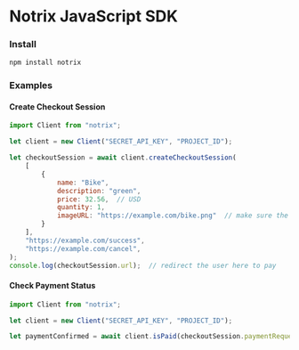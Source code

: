 # Notrix JavaScript SDK


### Install

```bash
npm install notrix
```

### Examples

#### Create Checkout Session

```js
import Client from "notrix";

let client = new Client("SECRET_API_KEY", "PROJECT_ID");

let checkoutSession = await client.createCheckoutSession(
    [
        {
            name: "Bike",
            description: "green",
            price: 32.56,  // USD
            quantity: 1,
            imageURL: "https://example.com/bike.png"  // make sure the image is available from the notrix.io domain
        }
    ],
    "https://example.com/success",
    "https://example.com/cancel",
);
console.log(checkoutSession.url);  // redirect the user here to pay
```

#### Check Payment Status
```js
import Client from "notrix";

let client = new Client("SECRET_API_KEY", "PROJECT_ID");

let paymentConfirmed = await client.isPaid(checkoutSession.paymentRequestToken);  // true / false
```

